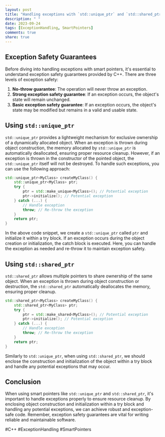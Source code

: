 ```yaml
---
layout: post
title: "Handling exceptions with `std::unique_ptr` and `std::shared_ptr`"
description: " "
date: 2023-09-24
tags: [ExceptionHandling, SmartPointers]
comments: true
share: true
---
```


## Exception Safety Guarantees
Before diving into handling exceptions with smart pointers, it's essential to understand exception safety guarantees provided by C++. There are three levels of exception safety:

1. **No-throw guarantee**: The operation will never throw an exception.
2. **Strong exception safety guarantee**: If an exception occurs, the object's state will remain unchanged.
3. **Basic exception safety guarantee**: If an exception occurs, the object's state may be modified but remains in a valid and usable state.

## Using `std::unique_ptr`
`std::unique_ptr` provides a lightweight mechanism for exclusive ownership of a dynamically allocated object. When an exception is thrown during object construction, the memory allocated by `std::unique_ptr` is automatically deallocated, ensuring proper resource cleanup. However, if an exception is thrown in the constructor of the pointed object, the `std::unique_ptr` itself will not be destroyed. To handle such exceptions, you can use the following approach:

```cpp
std::unique_ptr<MyClass> createMyClass() {
    std::unique_ptr<MyClass> ptr;
    try {
        ptr = std::make_unique<MyClass>(); // Potential exception
        ptr->initialize(); // Potential exception
    } catch (...) {
        // Handle exception
        throw; // Re-throw the exception
    }
    return ptr;
}
```  

In the above code snippet, we create a `std::unique_ptr` called `ptr` and initialize it within a try block. If an exception occurs during the object creation or initialization, the catch block is executed. Here, you can handle the exception as needed and re-throw it to maintain exception safety.

## Using `std::shared_ptr`
`std::shared_ptr` allows multiple pointers to share ownership of the same object. When an exception is thrown during object construction or destruction, the `std::shared_ptr` automatically deallocates the memory, ensuring proper cleanup.
 
```cpp
std::shared_ptr<MyClass> createMyClass() {
    std::shared_ptr<MyClass> ptr;
    try {
        ptr = std::make_shared<MyClass>(); // Potential exception
        ptr->initialize(); // Potential exception
    } catch (...) {
        // Handle exception
        throw; // Re-throw the exception
    }
    return ptr;
}
```

Similarly to `std::unique_ptr`, when using `std::shared_ptr`, we should enclose the construction and initialization of the object within a try block and handle any potential exceptions that may occur.

## Conclusion
When using smart pointers like `std::unique_ptr` and `std::shared_ptr`, it's important to handle exceptions properly to ensure resource cleanup. By enclosing object construction and initialization within a try block and handling any potential exceptions, we can achieve robust and exception-safe code. Remember, exception safety guarantees are vital for writing reliable and maintainable software.

#C++ #ExceptionHandling #SmartPointers